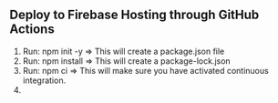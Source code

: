 ## Deploy to Firebase Hosting through GitHub Actions
1. Run: npm init -y  => This will create a package.json file
2. Run: npm install => This will create a package-lock.json
3. Run: npm ci => This will make sure you have activated continuous integration.
4. 
